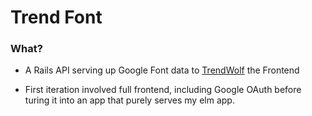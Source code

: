 # Trend Font

### What?

* A Rails API serving up Google Font data to [TrendWolf](https://github.com/Jbern16/trendwolf) the Frontend

* First iteration involved full frontend, including  Google OAuth before turing it into an app that purely serves my elm app.



